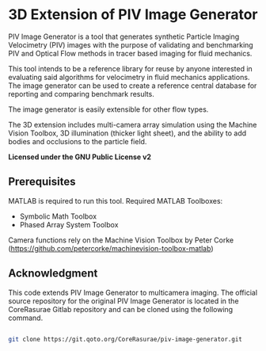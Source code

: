# 3D Extension of PIV Image Generator

PIV Image Generator is a tool that generates synthetic Particle Imaging Velocimetry (PIV) images with the purpose of validating and benchmarking PIV and Optical Flow methods in tracer based imaging for fluid mechanics.

This tool intends to be a reference library for reuse by anyone interested in evaluating said algorithms for velocimetry in fluid mechanics applications. 
The image generator can be used to create a reference central database for reporting and comparing benchmark results.

The image generator is easily extensible for other flow types.

The 3D extension includes multi-camera array simulation using the Machine Vision Toolbox, 3D illumination (thicker light sheet), and the ability to add bodies and occlusions to the particle field.


**Licensed under the GNU Public License v2**

## Prerequisites
MATLAB is required to run this tool. Required MATLAB Toolboxes:
- Symbolic Math Toolbox
- Phased Array System Toolbox

Camera functions rely on the Machine Vision Toolbox by Peter Corke (https://github.com/petercorke/machinevision-toolbox-matlab)

## Acknowledgment

This code extends PIV Image Generator to multicamera imaging. The official source repository for the original PIV Image Generator is located in the CoreRasurae Gitlab repository and can be cloned using the
following command.

```bash

git clone https://git.qoto.org/CoreRasurae/piv-image-generator.git
```

